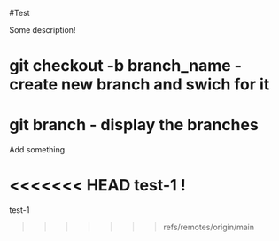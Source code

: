 #Test

Some description!

# git checkout -b branch_name - create new branch and swich for it

# git branch - display the branches

Add something

<<<<<<< HEAD
test-1 !
=======
test-1
>>>>>>> refs/remotes/origin/main
